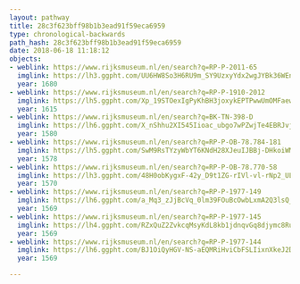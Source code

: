 ```yaml
---
layout: pathway
title: 28c3f623bff98b1b3ead91f59eca6959
type: chronological-backwards
path_hash: 28c3f623bff98b1b3ead91f59eca6959
date: 2018-06-18 11:18:12
objects:
- weblink: https://www.rijksmuseum.nl/en/search?q=RP-P-2011-65
  imglink: https://lh3.ggpht.com/UU6HW8So3H6RU9m_SY9UzxyYdx2wgJYBk36WEnQ02tui3ZjGZYSOqe4KvHmV1zBNCAHyHXlCCrCcZfKk_mUbIrBZuTA=s200
  year: 1680
- weblink: https://www.rijksmuseum.nl/en/search?q=RP-P-1910-2012
  imglink: https://lh5.ggpht.com/Xp_19STOexIgPyKhBH3joxykEPTPwwUmOMFaewqYZAXi3Nc_pyWAgMJxuEB9q_jAn_P7IHTR2_9C5i6dj08WdVTgRi8=s200
  year: 1615
- weblink: https://www.rijksmuseum.nl/en/search?q=BK-TN-398-D
  imglink: https://lh6.ggpht.com/X_nShhu2XI545Iioac_ubgo7wPZwjTe4EBRJvj7URhRYYFdogzpbIwKL7INj_uW6P86eB5OVLRipc88lRaHkyXuRePo=s200
  year: 1580
- weblink: https://www.rijksmuseum.nl/en/search?q=RP-P-OB-78.784-181
  imglink: https://lh5.ggpht.com/SwM9RsTYzyWbYT6KNdH28XJeuIJBBj-DHkoiWM46TxQy_EgMDoJhxuhpL7eqP6Uo8gMQb7LKpOAS2UxbEufUnhKVjA8=s200
  year: 1578
- weblink: https://www.rijksmuseum.nl/en/search?q=RP-P-OB-78.770-58
  imglink: https://lh3.ggpht.com/48H0obKygxF-42y_D9t1ZG-rIVl-vl-rNp2_ULmKH89gJvwlWvZ2rPNSN1jiJCzsAZK4e-GMcCLmLvhqE-Zn0aVB3x0=s200
  year: 1570
- weblink: https://www.rijksmuseum.nl/en/search?q=RP-P-1977-149
  imglink: https://lh6.ggpht.com/a_Mq3_zJjBcVq_0lm39FOuBcOwbLxmA2Q3lsQ_dL3gZXHmJpXj44Xty61cskklDD7fl9nQAetft4uo90SqKjsm_TJsQ=s200
  year: 1569
- weblink: https://www.rijksmuseum.nl/en/search?q=RP-P-1977-145
  imglink: https://lh4.ggpht.com/RZxQuZ2ZvkcqMsyKdL8kb1jdnqvGq8djymc8Ru2hnbR55M6_2ZlasLOKhDOsAerip2KyZLeNQWZ6XNkhvVi3WLiRQPV_=s200
  year: 1569
- weblink: https://www.rijksmuseum.nl/en/search?q=RP-P-1977-144
  imglink: https://lh6.ggpht.com/BJ1OiQyHGV-NS-aEQMRiHviCbFSLIixnXkeJ2DwWwqNotlbw3Tamlu3VHmQlE1e840cAwe_Vsq_gcDCXRsuBt0zCe8U6=s200
  year: 1569

---
```

